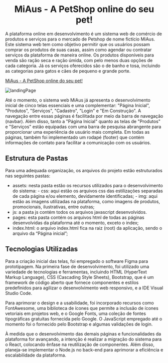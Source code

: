 <h1 align="center"> MiAus - A PetShop online do seu pet!</h1>

A plataforma online em desenvolvimento é um sistema web de comércio de produtos e
serviços para o mercado de Petshop de nome fictício MiAus. Este sistema web tem como objetivo
permitir que os usuários possam comprar os produtos de suas casas, assim como agendar ou
contratar serviços da plataforma de maneira online. Os produtos disponíveis para venda são
ração seca e ração úmida, com pelo menos duas opções de cada categoria. Já os serviços
oferecidos são o de banho e tosa, incluindo as categorias para gatos e cães de pequeno e grande
porte.

[MiAus - A PetShop online do seu pet!](https://miaus-pet-shop-digital.vercel.app/)

![landingPage](https://github.com/carolinacastilhos/Miaus_PetShop_Digital/assets/117789578/46562a5e-84ec-4977-a558-c8956e61f930)

Até o momento, o sistema web MiAus já apresenta o desenvolvimento inicial de cinco telas
essenciais e uma complementar: "Página Inicial", "Produtos", "Serviços", "Cadastro", "Login" e "Em Construção". A navegação entre essas páginas é
facilitada por meio da barra de navegação (navbar). Além disso, tanto a "Página Inicial" quanto as
telas de "Produtos" e "Serviços" estão equipadas com uma barra de pesquisa abrangente para proporcionar
uma experiência de usuário mais completa. Em todas as páginas, também foi implementado um
rodapé (footer) que contém informações de contato para facilitar a comunicação com os
usuários.

## Estrutura de Pastas

Para uma adequada organização, os arquivos do projeto estão estruturados nas seguintes
pastas:

- assets: nesta pasta estão os recursos utilizados para o desenvolvimento do sistema: - css: aqui estão os arquivos css das estilizações separadas de cada página
  e/ou elemento, devidamente identificadas; - img: aqui estão as imagens utilizadas na plataforma, como imagens de
  produtos, promocionais, ilustrativas, entre outras;
- js: a pasta js contém todos os arquivos javascript desenvolvidos.
- pages: esta pasta contém os arquivos html de todas as páginas desenvolvidas da
  plataforma até o momento, exceto o index;
- index.html: o arquivo index.html fica na raiz (root) da aplicação, sendo o arquivo da
  “Página inicial”;

## Tecnologias Utilizadas

Para a criação inicial das telas, foi empregado o software Figma para prototipagem. Na
primeira fase de desenvolvimento, foi utilizado uma variedade de tecnologias e ferramentas,
incluindo HTML (HyperText Markup Language), CSS (Cascading Style Sheets), Bootstrap, que é
um framework de código aberto que fornece componentes e estilos predefinidos para agilizar o
desenvolvimento web responsivo, e a IDE Visual Studio Code.

Para aprimorar o design e a usabilidade, foi incorporado recursos como FontAwesome, uma
biblioteca de ícones que permite a inclusão de ícones vetoriais em projetos web, e o Google
Fonts, uma coleção de fontes tipográficas gratuitas fornecida pelo Google. O JavaScript
empregado até o momento foi o fornecido pelo Bootstrap e algumas validações de login.

À medida que o desenvolvimento das demais páginas e funcionalidades da
plataforma for avançando, a intenção é realizar a migração do sistema para o React, colocando ênfase na
reutilização de componentes. Além disso, planeja-se implementar o Node.js no back-end para
aprimorar a eficiência e escalabilidade da plataforma.
